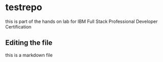# testrepo
this is part of the hands on lab for IBM Full Stack Professional Developer Certification

## Editing the file

this is a markdown file
